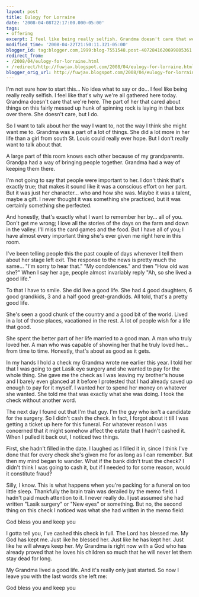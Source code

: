 ```yaml
---
layout: post
title: Eulogy for Lorraine
date: '2008-04-08T22:17:00.000-05:00'
tags:
- offering
excerpt: I feel like being really selfish. Grandma doesn't care that we're here. She doesn't care, but I do.
modified_time: '2008-04-22T21:50:11.321-05:00'
blogger_id: tag:blogger.com,1999:blog-7551548.post-4072841620699805361
redirect_from: 
- /2008/04/eulogy-for-lorraine.html
- /redirect/http://fuwjax.blogspot.com/2008/04/eulogy-for-lorraine.html
blogger_orig_url: http://fuwjax.blogspot.com/2008/04/eulogy-for-lorraine.html
---
```


I'm not sure how to start this... No idea what to say or do... I feel like being really really selfish. I feel like that's why we're all gathered here today. Grandma doesn't care that we're here. The part of her that cared about things on this fairly messed up hunk of spinning rock is laying in that box over there. She doesn't care, but I do.

So I want to talk about her the way I want to, not the way I think she might want me to. Grandma was a part of a lot of things. She did a lot more in her life than a girl from south St. Louis could really ever hope. But I don't really want to talk about that.

A large part of this room knows each other because of my grandparents. Grandpa had a way of bringing people together. Grandma had a way of keeping them there.

I'm not going to say that people were important to her. I don't think that's exactly true; that makes it sound like it was a conscious effort on her part. But it was just her character... who and how she was. Maybe it was a talent, maybe a gift. I never thought it was something she practiced, but it was certainly something she perfected.

And honestly, that's exactly what I want to remember her by... all of you. Don't get me wrong; I love all the stories of the days on the farm and down in the valley. I'll miss the card games and the food. But I have all of you; I have almost every important thing she's ever given me right here in this room.

I've been telling people this the past couple of days whenever I tell them about her stage left exit. The response to the news is pretty much the same... "I'm sorry to hear that." "My condolences." and then "How old was she?" When I say her age, people almost invariably reply "Ah, so she lived a good life."

To that I have to smile. She did live a good life. She had 4 good daughters, 6 good grandkids, 3 and a half good great-grandkids. All told, that's a pretty good life.

She's seen a good chunk of the country and a good bit of the world. Lived in a lot of those places, vacationed in the rest. A lot of people wish for a life that good.

She spent the better part of her life married to a good man. A man who truly loved her. A man who was capable of showing her that he truly loved her... from time to time. Honestly, that's about as good as it gets.

In my hands I hold a check my Grandma wrote me earlier this year. I told her that I was going to get Lasik eye surgery and she wanted to pay for the whole thing. She gave me the check as I was leaving my brother's house and I barely even glanced at it before I protested that I had already saved up enough to pay for it myself. I wanted her to spend her money on whatever she wanted. She told me that was exactly what she was doing. I took the check without another word.

The next day I found out that I'm that guy. I'm the guy who isn't a candidate for the surgery. So I didn't cash the check. In fact, I forgot about it till I was getting a ticket up here for this funeral. For whatever reason I was concerned that it might somehow affect the estate that I hadn't cashed it. When I pulled it back out, I noticed two things.

First, she hadn't filled in the date. I laughed as I filled it in, since I think I've done that for every check she's given me for as long as I can remember. But then my mind began to wander. What if the bank didn't trust the check? I didn't think I was going to cash it, but if I needed to for some reason, would it constitute fraud?

Silly, I know. This is what happens when you're packing for a funeral on too little sleep. Thankfully the brain train was derailed by the memo field. I hadn't paid much attention to it. I never really do. I just assumed she had written "Lasik surgery" or "New eyes" or something. But no, the second thing on this check I noticed was what she had written in the memo field:

God bless you and keep you

I gotta tell you, I've cashed this check in full. The Lord has blessed me. My God has kept me. Just like he blessed her. Just like he has kept her. Just like he will always keep her. My Grandma is right now with a God who has already proved that he loves his children so much that he will never let them stay dead for long.

My Grandma lived a good life. And it's really only just started. So now I leave you with the last words she left me:

God bless you and keep you